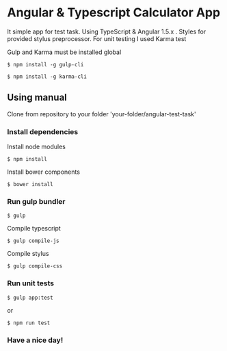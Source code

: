 # Angular & Typescript Calculator App

It simple app for test task. Using TypeScript & Angular 1.5.x . Styles for provided stylus preprocessor. For unit testing I used Karma test

Gulp and Karma must be installed global

```
$ npm install -g gulp-cli
```


```
$ npm install -g karma-cli
```

## Using manual

Clone from repository to your folder 'your-folder/angular-test-task'

### Install dependencies

Install node modules

```
$ npm install
```

Install bower components

```
$ bower install
```

### Run gulp bundler

```
$ gulp
```

Compile typescript

```
$ gulp compile-js
```

Compile stylus

```
$ gulp compile-css
```

### Run unit tests

```
$ gulp app:test
```

or

```
$ npm run test
```

### Have a nice day!

